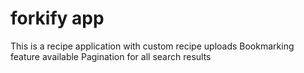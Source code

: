 # forkify app

This is a recipe application with custom recipe uploads
Bookmarking feature available
Pagination for all search results
